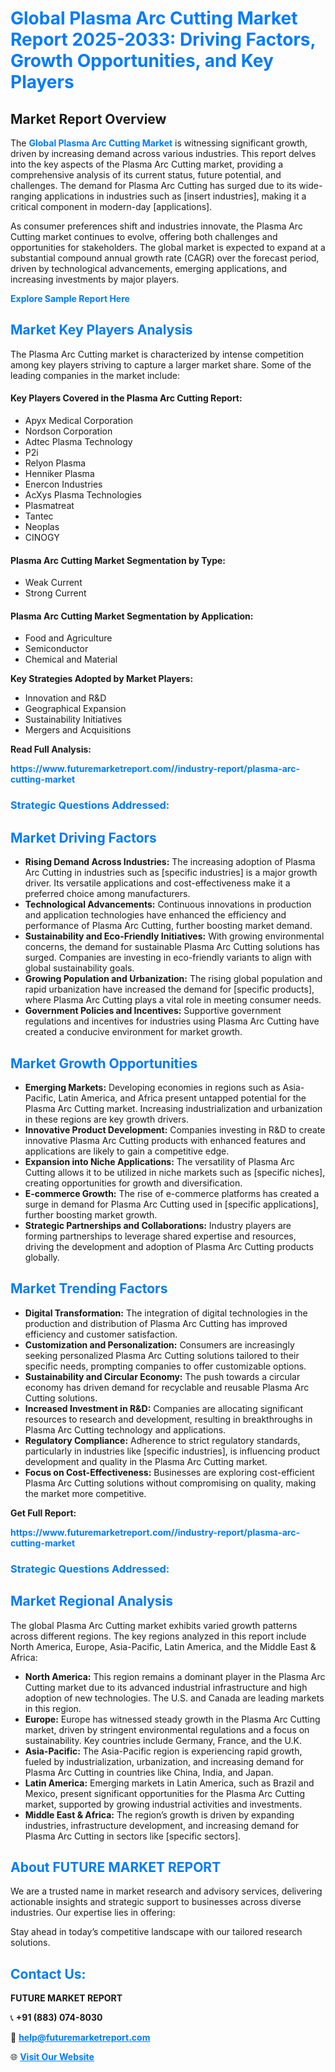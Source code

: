 <h1 style="color: #007BFF;">Global Plasma Arc Cutting Market Report 2025-2033: Driving Factors, Growth Opportunities, and Key Players</h1>

<section id="overview">
<h2>Market Report Overview</h2>
<p>The <a href="https://www.futuremarketreport.com//industry-report/plasma-arc-cutting-market" style="color: #007BFF; text-decoration: none;"><strong>Global Plasma Arc Cutting Market</strong></a> is witnessing significant growth, driven by increasing demand across various industries. This report delves into the key aspects of the Plasma Arc Cutting market, providing a comprehensive analysis of its current status, future potential, and challenges. The demand for Plasma Arc Cutting has surged due to its wide-ranging applications in industries such as [insert industries], making it a critical component in modern-day [applications].</p>
<p>As consumer preferences shift and industries innovate, the Plasma Arc Cutting market continues to evolve, offering both challenges and opportunities for stakeholders. The global market is expected to expand at a substantial compound annual growth rate (CAGR) over the forecast period, driven by technological advancements, emerging applications, and increasing investments by major players.</p>
</section>

<section id="overview">
<p><a href="https://www.futuremarketreport.com//request-sample/reportId=45585" style="color: #007BFF; text-decoration: none;"><strong>Explore Sample Report Here</strong></a></p>
</section>

<section id="key-players">
<h2 style="color: #007BFF;">Market Key Players Analysis</h2>
<p>The Plasma Arc Cutting market is characterized by intense competition among key players striving to capture a larger market share. Some of the leading companies in the market include:</p>
<h4>Key Players Covered in the Plasma Arc Cutting Report:</h4>
<ul><li>Apyx Medical Corporation</li><li>Nordson Corporation</li><li>Adtec Plasma Technology</li><li>P2i</li><li>Relyon Plasma</li><li>Henniker Plasma</li><li>Enercon Industries</li><li>AcXys Plasma Technologies</li><li>Plasmatreat</li><li>Tantec</li><li>Neoplas</li><li>CINOGY</li></ul>
<h4>Plasma Arc Cutting Market Segmentation by Type:</h4>
<ul><li>Weak Current</li><li>Strong Current</li></ul>

<h4>Plasma Arc Cutting Market Segmentation by Application:</h4>
<ul><li>Food and Agriculture</li><li>Semiconductor</li><li>Chemical and Material</li></ul>
<p><strong>Key Strategies Adopted by Market Players:</strong></p>
<ul>
<li>Innovation and R&D</li>
<li>Geographical Expansion</li>
<li>Sustainability Initiatives</li>
<li>Mergers and Acquisitions</li>
</ul>
</section>

<section>
<p><strong>Read Full Analysis: </strong></p><a href="https://www.futuremarketreport.com//industry-report/plasma-arc-cutting-market" style="color: #007BFF; text-decoration: none;"><strong>https://www.futuremarketreport.com//industry-report/plasma-arc-cutting-market</strong></a>
<h3 style="color: #007BFF;">Strategic Questions Addressed:</h3>
</section>

<section id="driving-factors">
<h2 style="color: #007BFF;">Market Driving Factors</h2>
<ul>
<li><strong>Rising Demand Across Industries:</strong> The increasing adoption of Plasma Arc Cutting in industries such as [specific industries] is a major growth driver. Its versatile applications and cost-effectiveness make it a preferred choice among manufacturers.</li>
<li><strong>Technological Advancements:</strong> Continuous innovations in production and application technologies have enhanced the efficiency and performance of Plasma Arc Cutting, further boosting market demand.</li>
<li><strong>Sustainability and Eco-Friendly Initiatives:</strong> With growing environmental concerns, the demand for sustainable Plasma Arc Cutting solutions has surged. Companies are investing in eco-friendly variants to align with global sustainability goals.</li>
<li><strong>Growing Population and Urbanization:</strong> The rising global population and rapid urbanization have increased the demand for [specific products], where Plasma Arc Cutting plays a vital role in meeting consumer needs.</li>
<li><strong>Government Policies and Incentives:</strong> Supportive government regulations and incentives for industries using Plasma Arc Cutting have created a conducive environment for market growth.</li>
</ul>
</section>

<section id="growth-opportunities">
<h2 style="color: #007BFF;">Market Growth Opportunities</h2>
<ul>
<li><strong>Emerging Markets:</strong> Developing economies in regions such as Asia-Pacific, Latin America, and Africa present untapped potential for the Plasma Arc Cutting market. Increasing industrialization and urbanization in these regions are key growth drivers.</li>
<li><strong>Innovative Product Development:</strong> Companies investing in R&D to create innovative Plasma Arc Cutting products with enhanced features and applications are likely to gain a competitive edge.</li>
<li><strong>Expansion into Niche Applications:</strong> The versatility of Plasma Arc Cutting allows it to be utilized in niche markets such as [specific niches], creating opportunities for growth and diversification.</li>
<li><strong>E-commerce Growth:</strong> The rise of e-commerce platforms has created a surge in demand for Plasma Arc Cutting used in [specific applications], further boosting market growth.</li>
<li><strong>Strategic Partnerships and Collaborations:</strong> Industry players are forming partnerships to leverage shared expertise and resources, driving the development and adoption of Plasma Arc Cutting products globally.</li>
</ul>
</section>

<section id="trending-factors">
<h2 style="color: #007BFF;">Market Trending Factors</h2>
<ul>
<li><strong>Digital Transformation:</strong> The integration of digital technologies in the production and distribution of Plasma Arc Cutting has improved efficiency and customer satisfaction.</li>
<li><strong>Customization and Personalization:</strong> Consumers are increasingly seeking personalized Plasma Arc Cutting solutions tailored to their specific needs, prompting companies to offer customizable options.</li>
<li><strong>Sustainability and Circular Economy:</strong> The push towards a circular economy has driven demand for recyclable and reusable Plasma Arc Cutting solutions.</li>
<li><strong>Increased Investment in R&D:</strong> Companies are allocating significant resources to research and development, resulting in breakthroughs in Plasma Arc Cutting technology and applications.</li>
<li><strong>Regulatory Compliance:</strong> Adherence to strict regulatory standards, particularly in industries like [specific industries], is influencing product development and quality in the Plasma Arc Cutting market.</li>
<li><strong>Focus on Cost-Effectiveness:</strong> Businesses are exploring cost-efficient Plasma Arc Cutting solutions without compromising on quality, making the market more competitive.</li>
</ul>
</section>

<section>
<p><strong>Get Full Report: </strong></p><a href="https://www.futuremarketreport.com//industry-report/plasma-arc-cutting-market" style="color: #007BFF; text-decoration: none;"><strong>https://www.futuremarketreport.com//industry-report/plasma-arc-cutting-market</strong></a>
<h3 style="color: #007BFF;">Strategic Questions Addressed:</h3>
</section>


<section id="regional-analysis">
<h2 style="color: #007BFF;">Market Regional Analysis</h2>
<p>The global Plasma Arc Cutting market exhibits varied growth patterns across different regions. The key regions analyzed in this report include North America, Europe, Asia-Pacific, Latin America, and the Middle East & Africa:</p>
<ul>
<li><strong>North America:</strong> This region remains a dominant player in the Plasma Arc Cutting market due to its advanced industrial infrastructure and high adoption of new technologies. The U.S. and Canada are leading markets in this region.</li>
<li><strong>Europe:</strong> Europe has witnessed steady growth in the Plasma Arc Cutting market, driven by stringent environmental regulations and a focus on sustainability. Key countries include Germany, France, and the U.K.</li>
<li><strong>Asia-Pacific:</strong> The Asia-Pacific region is experiencing rapid growth, fueled by industrialization, urbanization, and increasing demand for Plasma Arc Cutting in countries like China, India, and Japan.</li>
<li><strong>Latin America:</strong> Emerging markets in Latin America, such as Brazil and Mexico, present significant opportunities for the Plasma Arc Cutting market, supported by growing industrial activities and investments.</li>
<li><strong>Middle East & Africa:</strong> The region’s growth is driven by expanding industries, infrastructure development, and increasing demand for Plasma Arc Cutting in sectors like [specific sectors].</li>
</ul>
</section>

<footer>
<h2 style="color: #007BFF;">About FUTURE MARKET REPORT</h2>
<p>We are a trusted name in market research and advisory services, delivering actionable insights and strategic support to businesses across diverse industries. Our expertise lies in offering:</p>

<p>Stay ahead in today’s competitive landscape with our tailored research solutions.</p>

<h2 style="color: #007BFF;">Contact Us:</h2>
<p><strong>FUTURE MARKET REPORT</strong></p>
<p>📞 <strong>+91 (883) 074-8030</strong></p>
<p>📧 <strong><a href="mailto:help@futuremarketreport.com" style="color: #007BFF;">help@futuremarketreport.com</a></strong></p>
<p>🌐 <strong><a href="https://www.futuremarketreport.com/" style="color: #007BFF;">Visit Our Website</a></strong></p>
</footer>